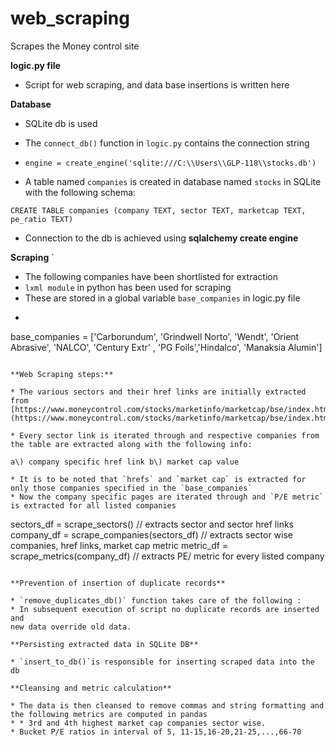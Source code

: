 # web_scraping
Scrapes the Money control site 

**logic.py file**

* Script for web scraping, and data base insertions is written here

**Database**

* SQLite db is used
* The `connect_db()` function in `logic.py` contains the connection string
* `engine = create_engine('sqlite:///C:\\Users\\GLP-118\\stocks.db')`

* A table named `companies` is created in database named `stocks` in SQLite with the following schema:

`CREATE TABLE companies (company TEXT, sector TEXT, marketcap TEXT, pe_ratio TEXT)`

* Connection to the db is achieved using **sqlalchemy create engine**

**Scraping**
`
* The following companies have been shortlisted for extraction
* `lxml module` in python has been used for scraping
* These are stored in a global variable `base_companies` in logic.py file
* ```
base_companies = ['Carborundum', 'Grindwell Norto', 'Wendt', 'Orient Abrasive', 'NALCO', 'Century Extr' , 'PG Foils','Hindalco', 'Manaksia Alumin']
```

**Web Scraping steps:**

* The various sectors and their href links are initially extracted from [https://www.moneycontrol.com/stocks/marketinfo/marketcap/bse/index.html](https://www.moneycontrol.com/stocks/marketinfo/marketcap/bse/index.html)

* Every sector link is iterated through and respective companies from the table are extracted along with the following info:

a\) company specific href link b\) market cap value

* It is to be noted that `hrefs` and `market cap` is extracted for only those companies specified in the `base_companies`
* Now the company specific pages are iterated through and `P/E metric` is extracted for all listed companies

```
sectors_df = scrape_sectors() // extracts sector and sector href links
company_df = scrape_companies(sectors_df) // extracts sector wise companies, href links, market cap metric
metric_df = scrape_metrics(company_df) // extracts PE/ metric for every listed company
```

**Prevention of insertion of duplicate records**

* `remove_duplicates_db()` function takes care of the following :
* In subsequent execution of script no duplicate records are inserted and
new data override old data.

**Persisting extracted data in SQLite DB**

* `insert_to_db()`is responsible for inserting scraped data into the db

**Cleansing and metric calculation**

* The data is then cleansed to remove commas and string formatting and the following metrics are computed in pandas
* * 3rd and 4th highest market cap companies sector wise.
* Bucket P/E ratios in interval of 5, 11-15,16-20,21-25,...,66-70



